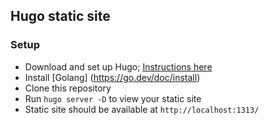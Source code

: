 ## Hugo static site
 ### Setup
 - Download and set up Hugo; [Instructions here](https://dev.to/techielass/how-to-install-hugo-on-windows-10-3f2j)
 - Install [Golang] (https://go.dev/doc/install)
 - Clone this repository
 - Run `hugo server -D` to view your static site
 - Static site should be available at `http://localhost:1313/`